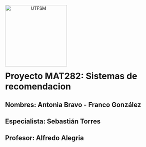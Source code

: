 <header>
<img src="https://upload.wikimedia.org/wikipedia/commons/4/47/Logo_UTFSM.png" width=200 alt="UTFSM" align="left"/>
</header>
</br></br></br></br></br>

</br>
</br>


# Proyecto MAT282: Sistemas de recomendacion

## Nombres: Antonia Bravo - Franco González
## Especialista: Sebastián Torres
## Profesor: Alfredo Alegria
